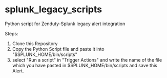 # splunk_legacy_scripts
Python script for Zenduty-Splunk legacy alert integration

Steps:
  1. Clone this Repository
  2. Copy the Python Script file and paste it into "$SPLUNK_HOME/bin/scripts"
  3. select "Run a script" in "Trigger Actions" and write the name of the file which you have pasted in $SPLUNK_HOME/bin/scripts and save this Alert.
